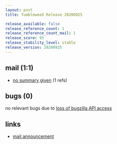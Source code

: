 ```yaml
---
layout: post
title: Tumbleweed Release 20200925

release_available: false
release_reference_count: 1
release_reference_count_mail: 1
release_score: 93
release_stability_level: stable
release_version: 20200925
---
```


## mail (1:1)

- [no summary given](https://github.com/boombatower/tumbleweed-review/issues/10) (1 refs)

## bugs (0)

<!--more-->

no relevant bugs due to [loss of bugzilla API access](https://bugzilla.opensuse.org/show_bug.cgi?id=1157722)



## links

- [mail announcement](https://github.com/boombatower/tumbleweed-review/issues/10)
